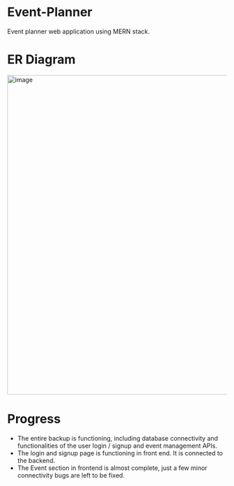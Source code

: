 # Event-Planner
Event planner web application using MERN stack.

# ER Diagram
<img width="845" height="734" alt="image" src="https://github.com/user-attachments/assets/2e76d2c5-9ad4-48b9-a734-827081dc9bcf" />

# Progress
- The entire backup is functioning, including database connectivity and functionalities of the user login / signup and event management APIs.
- The login and signup page is functioning in front end. It is connected to the backend.
- The Event section in frontend is almost complete, just a few minor connectivity bugs are left to be fixed.
